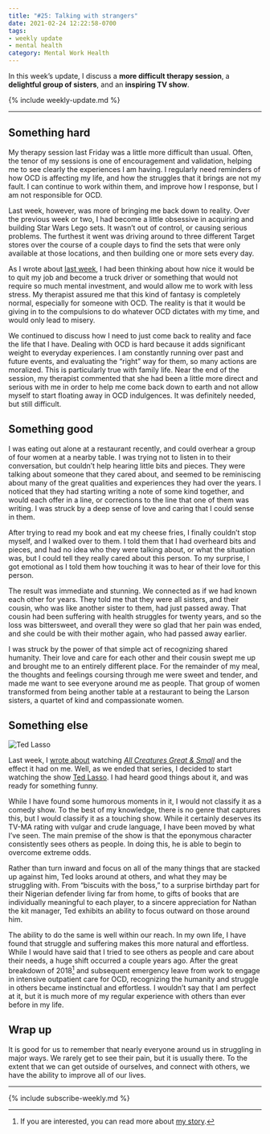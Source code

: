 ```yaml
---
title: "#25: Talking with strangers"
date: 2021-02-24 12:22:58-0700
tags:
- weekly update
- mental health
category: Mental Work Health
---
```


In this week’s update, I discuss a **more difficult therapy session**, a **delightful group of sisters**, and an **inspiring TV show**.

{% include weekly-update.md %}

***

## Something hard

My therapy session last Friday was a little more difficult than usual. Often, the tenor of my sessions is one of encouragement and validation, helping me to see clearly the experiences I am having. I regularly need reminders of how OCD is affecting my life, and how the struggles that it brings are not my fault. I can continue to work within them, and improve how I response, but I am not responsible for OCD.

Last week, however, was more of bringing me back down to reality. Over the previous week or two, I had become a little obsessive in acquiring and building Star Wars Lego sets. It wasn’t out of control, or causing serious problems. The furthest it went was driving around to three different Target stores over the course of a couple days to find the sets that were only available at those locations, and then building one or more sets every day.

As I wrote about [last week](https://www.mentalworkhealth.org/2021/02/17/crying-at-tv.html), I had been thinking about how nice it would be to quit my job and become a truck driver or something that would not require so much mental investment, and would allow me to work with less stress. My therapist assured me that this kind of fantasy is completely normal, especially for someone with OCD. The reality is that it would be giving in to the compulsions to do whatever OCD dictates with my time, and would only lead to misery.

We continued to discuss how I need to just come back to reality and face the life that I have. Dealing with OCD is hard because it adds significant weight to everyday experiences. I am constantly running over past and future events, and evaluating the “right” way for them, so many actions are moralized. This is particularly true with family life. Near the end of the session, my therapist commented that she had been a little more direct and serious with me in order to help me come back down to earth and not allow myself to start floating away in OCD indulgences. It was definitely needed, but still difficult.


## Something good

I was eating out alone at a restaurant recently, and could overhear a group of four women at a nearby table. I was trying not to listen in to their conversation, but couldn’t help hearing little bits and pieces. They were talking about someone that they cared about, and seemed to be reminiscing about many of the great qualities and experiences they had over the years. I noticed that they had starting writing a note of some kind together, and would each offer in a line, or corrections to the line that one of them was writing. I was struck by a deep sense of love and caring that I could sense in them.

After trying to read my book and eat my cheese fries, I finally couldn’t stop myself, and I walked over to them. I told them that I had overheard bits and pieces, and had no idea who they were talking about, or what the situation was, but I could tell they really cared about this person. To my surprise, I got emotional as I told them how touching it was to hear of their love for this person.

The result was immediate and stunning. We connected as if we had known each other for years. They told me that they were all sisters, and their cousin, who was like another sister to them, had just passed away. That cousin had been suffering with health struggles for twenty years, and so the loss was bittersweet, and overall they were so glad that her pain was ended, and she could be with their mother again, who had passed away earlier.

I was struck by the power of that simple act of recognizing shared humanity. Their love and care for each other and their cousin swept me up and brought me to an entirely different place. For the remainder of my meal, the thoughts and feelings coursing through me were sweet and tender, and made me want to see everyone around me as people. That group of women transformed from being another table at a restaurant to being the Larson sisters, a quartet of kind and compassionate women.


## Something else

![Ted Lasso](https://media.bennorris.org/images/mentalworkhealth/uploads/2021/5f1055a535.jpg)

Last week, I [wrote about](https://www.mentalworkhealth.org/2021/02/17/crying-at-tv.html) watching [*All Creatures Great & Small*](https://en.wikipedia.org/wiki/All_Creatures_Great_and_Small_(2020_TV_series)) and the effect it had on me. Well, as we ended that series, I decided to start watching the show [Ted Lasso](https://en.wikipedia.org/wiki/Ted_Lasso_(TV_series)). I had heard good things about it, and was ready for something funny.

While I have found some humorous moments in it, I would not classify it as a comedy show. To the best of my knowledge, there is no genre that captures this, but I would classify it as a touching show. While it certainly deserves its TV-MA rating with vulgar and crude language, I have been moved by what I’ve seen. The main premise of the show is that the eponymous character consistently sees others as people. In doing this, he is able to begin to overcome extreme odds.

Rather than turn inward and focus on all of the many things that are stacked up against him, Ted looks around at others, and what they may be struggling with. From “biscuits with the boss,” to a surprise birthday part for their Nigerian defender living far from home, to gifts of books that are individually meaningful to each player, to a sincere appreciation for Nathan the kit manager, Ted exhibits an ability to focus outward on those around him.

The ability to do the same is well within our reach. In my own life, I have found that struggle and suffering makes this more natural and effortless. While I would have said that I tried to see others as people and care about their needs, a huge shift occurred a couple years ago. After the great breakdown of 2018[^1] and subsequent emergency leave from work to engage in intensive outpatient care for OCD, recognizing the humanity and struggle in others became instinctual and effortless. I wouldn’t say that I am perfect at it, but it is much more of my regular experience with others than ever before in my life.


## Wrap up

It is good for us to remember that nearly everyone around us in struggling in major ways. We rarely get to see their pain, but it is usually there. To the extent that we can get outside of ourselves, and connect with others, we have the ability to improve all of our lives.

***
{% include subscribe-weekly.md %}

[^1]: If you are interested, you can read more about [my story](https://www.mentalworkhealth.org/2019/11/09/my-story.html).